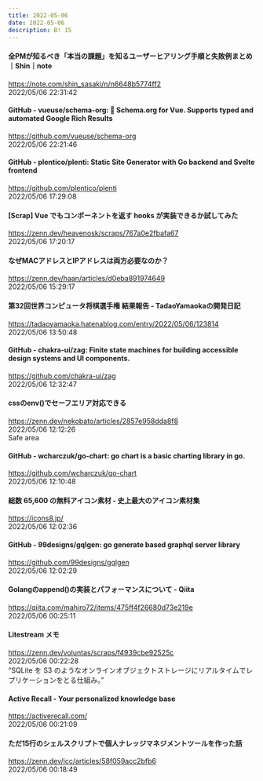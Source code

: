 ```yaml
---
title: 2022-05-06
date: 2022-05-06
description: B! 15
---
```


#### 全PMが知るべき「本当の課題」を知るユーザーヒアリング手順と失敗例まとめ｜Shin｜note
https://note.com/shin_sasaki/n/n6648b5774ff2<br>
2022/05/06 22:31:42<br>


#### GitHub - vueuse/schema-org: 🔎 Schema.org for Vue. Supports typed and automated Google Rich Results
https://github.com/vueuse/schema-org<br>
2022/05/06 22:21:46<br>


#### GitHub - plentico/plenti: Static Site Generator with Go backend and Svelte frontend
https://github.com/plentico/plenti<br>
2022/05/06 17:29:08<br>


#### [Scrap] Vue でもコンポーネントを返す hooks が実装できるか試してみた
https://zenn.dev/heavenosk/scraps/767a0e2fbafa67<br>
2022/05/06 17:20:17<br>


#### なぜMACアドレスとIPアドレスは両方必要なのか？
https://zenn.dev/haan/articles/d0eba891974649<br>
2022/05/06 15:29:17<br>


#### 第32回世界コンピュータ将棋選手権 結果報告 - TadaoYamaokaの開発日記
https://tadaoyamaoka.hatenablog.com/entry/2022/05/06/123814<br>
2022/05/06 13:50:48<br>


#### GitHub - chakra-ui/zag: Finite state machines for building accessible design systems and UI components.
https://github.com/chakra-ui/zag<br>
2022/05/06 12:32:47<br>


#### cssのenv()でセーフエリア対応できる
https://zenn.dev/nekobato/articles/2857e958dda8f8<br>
2022/05/06 12:12:26<br>
Safe area


#### GitHub - wcharczuk/go-chart: go chart is a basic charting library in go.
https://github.com/wcharczuk/go-chart<br>
2022/05/06 12:10:48<br>


#### 総数 65,600 の無料アイコン素材 - 史上最大のアイコン素材集
https://icons8.jp/<br>
2022/05/06 12:02:36<br>


#### GitHub - 99designs/gqlgen: go generate based graphql server library
https://github.com/99designs/gqlgen<br>
2022/05/06 12:02:29<br>


#### Golangのappend()の実装とパフォーマンスについて - Qiita
https://qiita.com/mahiro72/items/475ff4f26680d73e219e<br>
2022/05/06 00:25:11<br>


#### Litestream メモ
https://zenn.dev/voluntas/scraps/f4939cbe92525c<br>
2022/05/06 00:22:28<br>
“SQLite を S3 のようなオンラインオブジェクトストレージにリアルタイムでレプリケーションをとる仕組み。”


#### Active Recall - Your personalized knowledge base
https://activerecall.com/<br>
2022/05/06 00:21:09<br>


#### ただ15行のシェルスクリプトで個人ナレッジマネジメントツールを作った話
https://zenn.dev/jcc/articles/58f059acc2bfb6<br>
2022/05/06 00:18:49<br>


